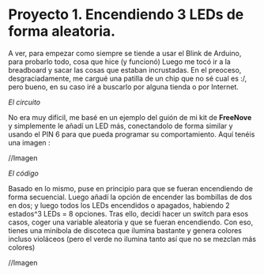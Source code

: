 # Proyecto 1. Encendiendo 3 LEDs de forma aleatoria.

A ver, para empezar como siempre se tiende a usar el Blink de Arduino, para probarlo todo, cosa que hice (y funcionó)
Luego me tocó ir a la breadboard y sacar las cosas que estaban incrustadas. En el preoceso, desgraciadamente, me cargué una patilla de un chip que
no sé cual es :/, pero bueno, en su caso iré a buscarlo por alguna tienda o por Internet.

*El circuito*

No era muy difícil, me basé en un ejemplo del guión de mi kit de **FreeNove** y simplemente le añadí un LED más, conectandolo de forma similar y usando el PIN
6 para que pueda programar su comportamiento. Aquí tenéis una imagen :

//Imagen

*El código*

Basado en lo mismo, puse en principio para que se fueran encendiendo de forma secuencial. Luego añadí la opción de encender las bombillas de dos en dos; y luego
todos los LEDs encendidos o apagados, habiendo 2 estados^3 LEDs = 8 opciones.
Tras ello, decidí hacer un switch para esos casos, coger una variable aleatoria y que se fueran encendiendo.
Con eso, tienes una minibola de discoteca que ilumina bastante y genera colores incluso violáceos (pero el verde no ilumina tanto así que no se mezclan más colores)

//Imagen


